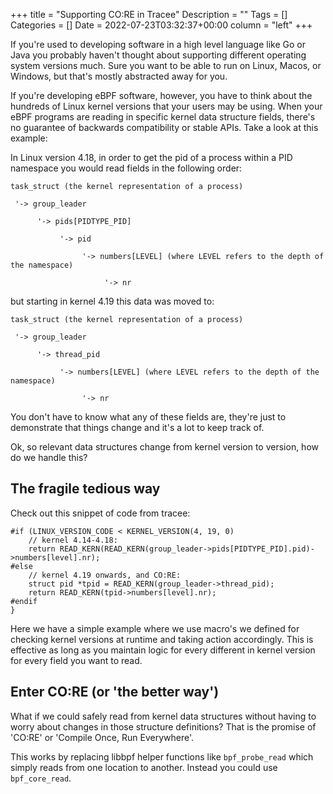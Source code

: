 +++
title = "Supporting CO:RE in Tracee"
Description = ""
Tags = []
Categories = []
Date = 2022-07-23T03:32:37+00:00
column = "left"
+++

If you're used to developing software in a high level language like Go or Java you probably haven't thought about supporting different operating system versions much. Sure you want to be able to run on Linux, Macos, or Windows, but that's mostly abstracted away for you. 

If you're developing eBPF software, however, you have to think about the hundreds of Linux kernel versions that your users may be using. When your eBPF programs are reading in specific kernel data structure fields, there's no guarantee of backwards compatibility or stable APIs. Take a look at this example:

In Linux version 4.18, in order to get the pid of a process within a PID namespace you would read fields in the following order:

```
task_struct (the kernel representation of a process)

 '-> group_leader

      '-> pids[PIDTYPE_PID]

           '-> pid

                '-> numbers[LEVEL] (where LEVEL refers to the depth of the namespace)

                     '-> nr
```

but starting in kernel 4.19 this data was moved to:


```
task_struct (the kernel representation of a process)

 '-> group_leader

      '-> thread_pid

           '-> numbers[LEVEL] (where LEVEL refers to the depth of the namespace)

                '-> nr
```

You don't have to know what any of these fields are, they're just to demonstrate that things change and it's a lot to keep track of.

Ok, so relevant data structures change from kernel version to version, how do we handle this?

## The fragile tedious way

Check out this snippet of code from tracee:

```
#if (LINUX_VERSION_CODE < KERNEL_VERSION(4, 19, 0)
    // kernel 4.14-4.18:
    return READ_KERN(READ_KERN(group_leader->pids[PIDTYPE_PID].pid)->numbers[level].nr);
#else
    // kernel 4.19 onwards, and CO:RE:
    struct pid *tpid = READ_KERN(group_leader->thread_pid);
    return READ_KERN(tpid->numbers[level].nr);
#endif
}
```

Here we have a simple example where we use macro's we defined for checking kernel versions at runtime and taking action accordingly. This is effective as long as you maintain logic for every different in kernel version for every field you want to read.

## Enter CO:RE (or 'the better way')

What if we could safely read from kernel data structures without having to worry about changes in those structure definitions? That is the promise of 'CO:RE' or 'Compile Once, Run Everywhere'.

This works by replacing libbpf helper functions like `bpf_probe_read` which simply reads from one location to another. Instead you could use `bpf_core_read`. 
